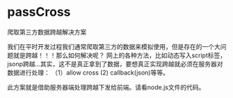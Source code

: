 # passCross
爬取第三方数据跨越解决方案

我们在平时开发过程我们通常爬取第三方的数据来模拟使用，但是存在的一个大问题就是跨越！！！那么如何解决呢？
网上的各种方法，比如动态写入script标签，jsonp跨越...其实，这不是真正拿到了数据，要想真正实现跨越就必须在服务器对数据进行处理：
（1）allow cross (2) callback(json)等等。

此方案就是借助服务器端处理跨越下发给前端。请看node.js文件的代码。
